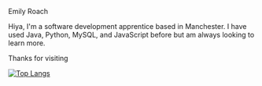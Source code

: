 Emily Roach

Hiya,
I'm a software development apprentice based in Manchester.
I have used Java, Python, MySQL, and JavaScript before but am always looking to learn more.

Thanks for visiting

[![Top Langs](https://github-readme-stats-git-masterrstaa-rickstaa.vercel.app/api/top-langs/?username=makabruh)](https://github.com/makabruh/github-readme-stats)
